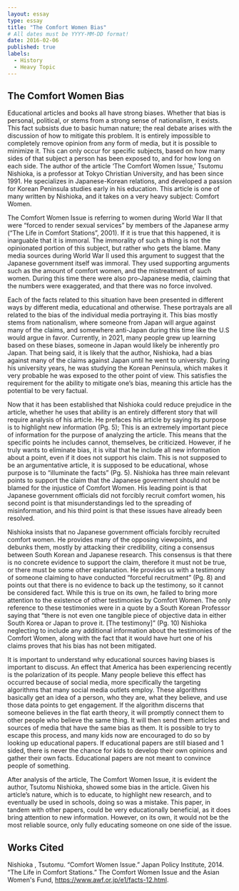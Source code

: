 ```yaml
---
layout: essay
type: essay
title: "The Comfort Women Bias"
# All dates must be YYYY-MM-DD format!
date: 2016-02-06
published: true
labels:
  - History
  - Heavy Topic
---
```



## The Comfort Women Bias
Educational articles and books all have strong biases. Whether that bias is personal, political, or stems from a strong sense of nationalism, it exists. This fact subsists due to basic human nature; the real debate arises with the discussion of how to mitigate this problem. It is entirely impossible to completely remove opinion from any form of media, but it is possible to minimize it. This can only occur for specific subjects, based on how many sides of that subject a person has been exposed to, and for how long on each side. The author of the article ‘The Comfort Women Issue,’ Tsutomu Nishioka, is a professor at Tokyo Christian University, and has been since 1991. He specializes in Japanese-Korean relations, and developed a passion for Korean Peninsula studies early in his education. This article is one of many written by Nishioka, and it takes on a very heavy subject: Comfort Women.

The Comfort Women Issue is referring to women during World War II that were “forced to render sexual services” by members of the Japanese army (“The Life in Comfort Stations”, 2001). If it is true that this happened, it is inarguable that it is immoral. The immorality of such a thing is not the opinionated portion of this subject, but rather who gets the blame. Many media sources during World War II used this argument to suggest that the Japanese government itself was immoral. They used supporting arguments such as the amount of comfort women, and the mistreatment of such women. During this time there were also pro-Japanese media, claiming that the numbers were exaggerated, and that there was no force involved. 

Each of the facts related to this situation have been presented in different ways by different media, educational and otherwise. These portrayals are all related to the bias of the individual media portraying it. This bias mostly stems from nationalism, where someone from Japan will argue against many of the claims, and somewhere anti-Japan during this time like the U.S would argue in favor. Currently, in 2021, many people grew up learning based on these biases, someone in Japan would likely be inherently pro Japan. That being said, it is likely that the author, Nishioka, had a bias against many of the claims against Japan until he went to university. During his university years, he was studying the Korean Peninsula, which makes it very probable he was exposed to the other point of view. This satisfies the requirement for the ability to mitigate one’s bias, meaning this article has the potential to be very factual. 

Now that it has been established that Nishioka could reduce prejudice in the article, whether he uses that ability is an entirely different story that will require analysis of his article. He prefaces his article by saying its purpose is to highlight new information (Pg. 5); This is an extremely important piece of information for the purpose of analyzing the article. This means that the specific points he includes cannot, themselves, be criticized. However, if he truly wants to eliminate bias, it is vital that he include all new information about a point, even if it does not support his claim. This is not supposed to be an argumentative article, it is supposed to be educational, whose purpose is to “illuminate the facts” (Pg. 5). Nishioka has three main relevant points to support the claim that the Japanese government should not be blamed for the injustice of Comfort Women. His leading point is that Japanese government officials did not forcibly recruit comfort women, his second point is that misunderstandings led to the spreading of misinformation, and his third point is that these issues have already been resolved. 

Nishioka insists that no Japanese government officials forcibly recruited comfort women. He provides many of the opposing viewpoints, and debunks them, mostly by attacking their credibility, citing a consensus between South Korean and Japanese research. This consensus is that there is no concrete evidence to support the claim, therefore it must not be true, or there must be some other explanation. He provides us with a testimony of someone claiming to have conducted “forceful recruitment” (Pg. 8) and points out that there is no evidence to back up the testimony, so it cannot be considered fact. While this is true on its own, he failed to bring more attention to the existence of other testimonies by Comfort Women. The only reference to these testimonies were in a quote by a South Korean Professor saying that “there is not even one tangible piece of objective data in either South Korea or Japan to prove it. [The testimony]” (Pg. 10) Nishioka neglecting to include any additional information about the testimonies of the Comfort Women, along with the fact that it would have hurt one of his claims proves that his bias has not been mitigated. 

It is important to understand why educational sources having biases is important to discuss. An effect that America has been experiencing recently is the polarization of its people. Many people believe this effect has occurred because of social media, more specifically the targeting algorithms that many social media outlets employ.  These algorithms basically get an idea of a person, who they are, what they believe, and use those data points to get engagement. If the algorithm discerns that someone believes in the flat earth theory, it will promptly connect them to other people who believe the same thing. It will then send them articles and sources of media that have the same bias as them. It is possible to try to escape this process, and many kids now are encouraged to do so by looking up educational papers. If educational papers are still biased and 1 sided, there is never the chance for kids to develop their own opinions and gather their own facts. Educational papers are not meant to convince people of something.
  
After analysis of the article, The Comfort Women Issue, it is evident the author, Tsutomu Nishioka, showed some bias in the article. Given his article’s nature, which is to educate, to highlight new research, and to eventually be used in schools, doing so was a mistake. This paper, in tandem with other papers, could be very educationally beneficial, as it does bring attention to new information. However, on its own, it would not be the most reliable source, only fully educating someone on one side of the issue. 

## Works Cited
Nishioka , Tsutomu. “Comfort Women Issue.” Japan Policy Institute, 2014.
“The Life in Comfort Stations.” The Comfort Women Issue and the Asian Women's Fund, https://www.awf.or.jp/e1/facts-12.html.


